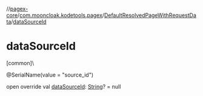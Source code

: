 //[pagex-core](../../../index.md)/[com.mooncloak.kodetools.pagex](../index.md)/[DefaultResolvedPageWithRequestData](index.md)/[dataSourceId](data-source-id.md)

# dataSourceId

[common]\

@SerialName(value = &quot;source_id&quot;)

open override val [dataSourceId](data-source-id.md): [String](https://kotlinlang.org/api/latest/jvm/stdlib/kotlin/-string/index.html)? = null
